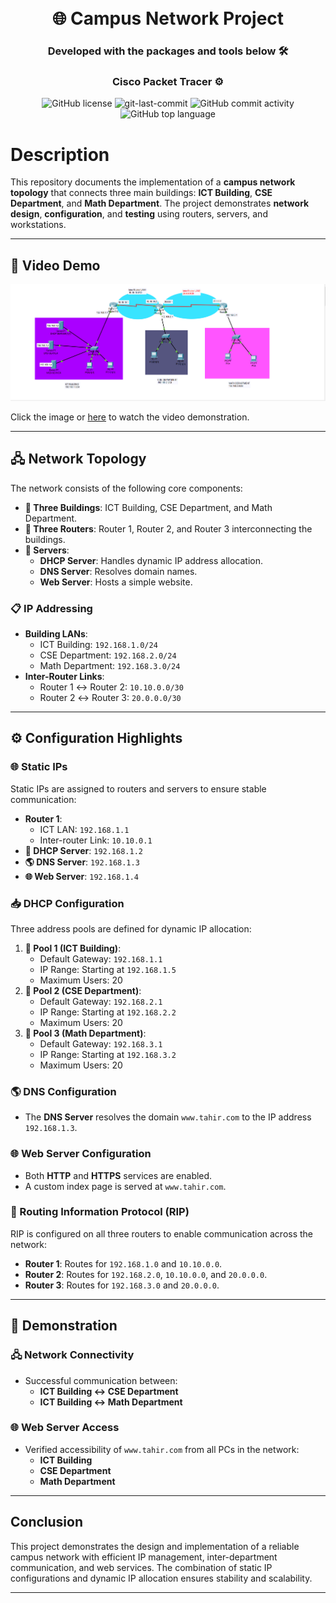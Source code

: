 <div align="center">  
<h1 align="center">  
<br>🌐 Campus Network Project</h1>  
<h3>Developed with the packages and tools below 🛠️</h3>  
<h3>Cisco Packet Tracer ⚙️</h3>    
<img src="https://img.shields.io/github/license/Abu-Taher-web/CampusNetwork?style=for-the-badge&color=5D6D7E" alt="GitHub license" />  
<img src="https://img.shields.io/github/last-commit/Abu-Taher-web/CampusNetwork?style=for-the-badge&color=5D6D7E" alt="git-last-commit" />  
<img src="https://img.shields.io/github/commit-activity/m/Abu-Taher-web/CampusNetwork?style=for-the-badge&color=5D6D7E" alt="GitHub commit activity" />  
<img src="https://img.shields.io/github/languages/top/Abu-Taher-web/CampusNetwork?style=for-the-badge&color=5D6D7E" alt="GitHub top language" /> 
</div>  

# Description

This repository documents the implementation of a **campus network topology** that connects three main buildings: **ICT Building**, **CSE Department**, and **Math Department**. The project demonstrates **network design**, **configuration**, and **testing** using routers, servers, and workstations.  

---  

## 🎥 Video Demo  

<div align="center">  
  <a href="https://youtu.be/uLn3TVJAxjs">  
    <img src="Main_Project_Campus_Networ_All_server_is_in_ICT_Building.png" alt="Watch the video" />  
  </a>  
</div>  

Click the image or [here](https://youtu.be/uLn3TVJAxjs) to watch the video demonstration.  

---  

## 🖧 Network Topology  

The network consists of the following core components:  
- **🏢 Three Buildings**: ICT Building, CSE Department, and Math Department.  
- **📡 Three Routers**: Router 1, Router 2, and Router 3 interconnecting the buildings.  
- **💾 Servers**:  
  - **DHCP Server**: Handles dynamic IP address allocation.  
  - **DNS Server**: Resolves domain names.  
  - **Web Server**: Hosts a simple website.  

### 📋 IP Addressing  
- **Building LANs**:  
  - ICT Building: `192.168.1.0/24`  
  - CSE Department: `192.168.2.0/24`  
  - Math Department: `192.168.3.0/24`  
- **Inter-Router Links**:  
  - Router 1 ↔ Router 2: `10.10.0.0/30`  
  - Router 2 ↔ Router 3: `20.0.0.0/30`  

---

## ⚙️ Configuration Highlights  

### 🌐 Static IPs  
Static IPs are assigned to routers and servers to ensure stable communication:  
- **Router 1**:  
  - ICT LAN: `192.168.1.1`  
  - Inter-router Link: `10.10.0.1`  
- **💾 DHCP Server**: `192.168.1.2`  
- **🌎 DNS Server**: `192.168.1.3`  
- **🌐 Web Server**: `192.168.1.4`  

### 📥 DHCP Configuration  
Three address pools are defined for dynamic IP allocation:  
1. **🏢 Pool 1 (ICT Building)**:  
   - Default Gateway: `192.168.1.1`  
   - IP Range: Starting at `192.168.1.5`  
   - Maximum Users: 20  
2. **🏢 Pool 2 (CSE Department)**:  
   - Default Gateway: `192.168.2.1`  
   - IP Range: Starting at `192.168.2.2`  
   - Maximum Users: 20  
3. **🏢 Pool 3 (Math Department)**:  
   - Default Gateway: `192.168.3.1`  
   - IP Range: Starting at `192.168.3.2`  
   - Maximum Users: 20  

### 🌎 DNS Configuration  
- The **DNS Server** resolves the domain `www.tahir.com` to the IP address `192.168.1.3`.  

### 🌐 Web Server Configuration  
- Both **HTTP** and **HTTPS** services are enabled.  
- A custom index page is served at `www.tahir.com`.  

### 🔁 Routing Information Protocol (RIP)  
RIP is configured on all three routers to enable communication across the network:  
- **Router 1**: Routes for `192.168.1.0` and `10.10.0.0`.  
- **Router 2**: Routes for `192.168.2.0`, `10.10.0.0`, and `20.0.0.0`.  
- **Router 3**: Routes for `192.168.3.0` and `20.0.0.0`.  

---  

## 🎯 Demonstration  

### 🖧 Network Connectivity  
- Successful communication between:  
  - **ICT Building ↔ CSE Department**  
  - **ICT Building ↔ Math Department**  

### 🌐 Web Server Access  
- Verified accessibility of `www.tahir.com` from all PCs in the network:  
  - **ICT Building**  
  - **CSE Department**  
  - **Math Department**  

---  

## Conclusion
This project demonstrates the design and implementation of a reliable campus network with efficient IP management, inter-department communication, and web services. The combination of static IP configurations and dynamic IP allocation ensures stability and scalability.

---
